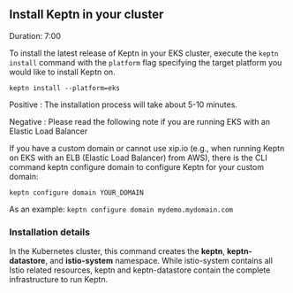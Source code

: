 
## Install Keptn in your cluster
Duration: 7:00

To install the latest release of Keptn in your EKS cluster, execute the `keptn install` command with the `platform` flag specifying the target platform you would like to install Keptn on. 


```
keptn install --platform=eks
```

Positive
: The installation process will take about 5-10 minutes.


Negative
: Please read the following note if you are running EKS with an Elastic Load Balancer

If you have a custom domain or cannot use xip.io (e.g., when running Keptn on EKS with an ELB (Elastic Load Balancer) from AWS), there is the CLI command keptn configure domain to configure Keptn for your custom domain:

```
keptn configure domain YOUR_DOMAIN
```

As an example: `keptn configure domain mydemo.mydomain.com`


### Installation details 

In the Kubernetes cluster, this command creates the **keptn**, **keptn-datastore**, and **istio-system** namespace. While istio-system contains all Istio related resources, keptn and keptn-datastore contain the complete infrastructure to run Keptn. 

